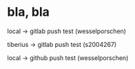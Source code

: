# bla, bla
local -> gitlab push test (wesselporschen)

tiberius -> gitlab push test (s2004267)

local -> github push test (wesselporschen)


